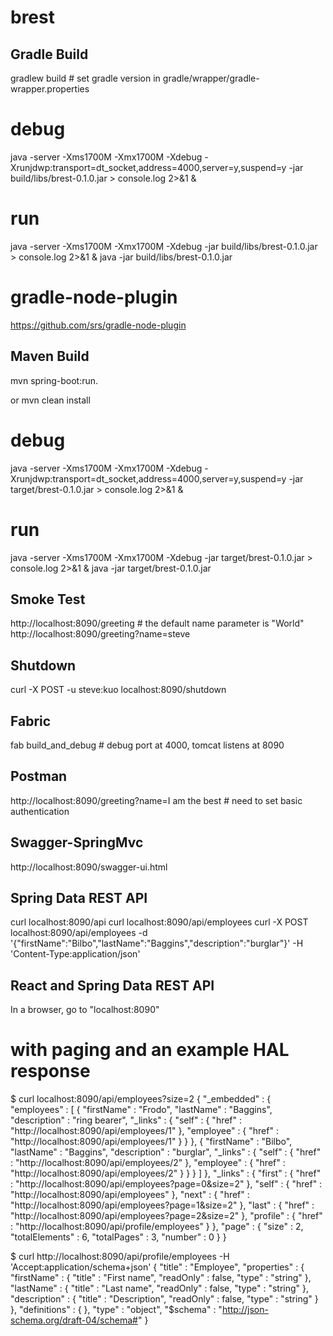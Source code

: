 brest
=====

Gradle Build
-----
gradlew build # set gradle version in gradle/wrapper/gradle-wrapper.properties

# debug
java -server -Xms1700M -Xmx1700M -Xdebug -Xrunjdwp:transport=dt_socket,address=4000,server=y,suspend=y -jar build/libs/brest-0.1.0.jar > console.log 2>&1 &
# run
java -server -Xms1700M -Xmx1700M -Xdebug -jar build/libs/brest-0.1.0.jar > console.log 2>&1 &
java -jar build/libs/brest-0.1.0.jar

# gradle-node-plugin
https://github.com/srs/gradle-node-plugin


Maven Build
-----
mvn spring-boot:run. 

or
mvn clean install


# debug
java -server -Xms1700M -Xmx1700M -Xdebug -Xrunjdwp:transport=dt_socket,address=4000,server=y,suspend=y -jar target/brest-0.1.0.jar > console.log 2>&1 &

# run
java -server -Xms1700M -Xmx1700M -Xdebug -jar target/brest-0.1.0.jar > console.log 2>&1 &
java -jar target/brest-0.1.0.jar 


Smoke Test
-----
http://localhost:8090/greeting # the default name parameter is "World"
http://localhost:8090/greeting?name=steve


Shutdown
-----
curl -X POST -u steve:kuo localhost:8090/shutdown

Fabric
-----------
fab build_and_debug # debug port at 4000, tomcat listens at 8090

Postman
-----------
http://localhost:8090/greeting?name=I am the best # need to set basic authentication

Swagger-SpringMvc
-----------
http://localhost:8090/swagger-ui.html

Spring Data REST API
-----------
curl localhost:8090/api
curl localhost:8090/api/employees
curl -X POST localhost:8090/api/employees -d '{"firstName":"Bilbo","lastName":"Baggins","description":"burglar"}' -H 'Content-Type:application/json'

React and Spring Data REST API
-----------
In a browser, go to "localhost:8090"

# with paging and an example HAL response
$ curl localhost:8090/api/employees?size=2
{
  "_embedded" : {
    "employees" : [ {
      "firstName" : "Frodo",
      "lastName" : "Baggins",
      "description" : "ring bearer",
      "_links" : {
        "self" : {
          "href" : "http://localhost:8090/api/employees/1"
        },
        "employee" : {
          "href" : "http://localhost:8090/api/employees/1"
        }
      }
    }, {
      "firstName" : "Bilbo",
      "lastName" : "Baggins",
      "description" : "burglar",
      "_links" : {
        "self" : {
          "href" : "http://localhost:8090/api/employees/2"
        },
        "employee" : {
          "href" : "http://localhost:8090/api/employees/2"
        }
      }
    } ]
  },
  "_links" : {
    "first" : {
      "href" : "http://localhost:8090/api/employees?page=0&size=2"
    },
    "self" : {
      "href" : "http://localhost:8090/api/employees"
    },
    "next" : {
      "href" : "http://localhost:8090/api/employees?page=1&size=2"
    },
    "last" : {
      "href" : "http://localhost:8090/api/employees?page=2&size=2"
    },
    "profile" : {
      "href" : "http://localhost:8090/api/profile/employees"
    }
  },
  "page" : {
    "size" : 2,
    "totalElements" : 6,
    "totalPages" : 3,
    "number" : 0
  }
}

$ curl http://localhost:8090/api/profile/employees -H 'Accept:application/schema+json'
{
  "title" : "Employee",
  "properties" : {
    "firstName" : {
      "title" : "First name",
      "readOnly" : false,
      "type" : "string"
    },
    "lastName" : {
      "title" : "Last name",
      "readOnly" : false,
      "type" : "string"
    },
    "description" : {
      "title" : "Description",
      "readOnly" : false,
      "type" : "string"
    }
  },
  "definitions" : { },
  "type" : "object",
  "$schema" : "http://json-schema.org/draft-04/schema#"
}
